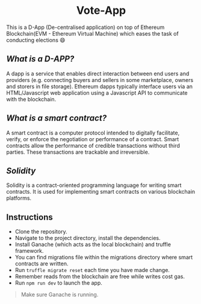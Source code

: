 <h1 align="center">Vote-App</h1>

This is a D-App (De-centralised application) on top of Ethereum Blockchain(EVM - Ethereum Virtual Machine) which eases the task of conducting elections :smile:

## *What is a D-APP?*

A dapp is a service that enables direct interaction between end users and providers (e.g. connecting buyers and sellers in some marketplace, owners and storers in file storage). Ethereum dapps typically interface users via an HTML/Javascript web application using a Javascript API to communicate with the blockchain.

## *What is a smart contract?*

A smart contract is a computer protocol intended to digitally facilitate, verify, or enforce the negotiation or performance of a contract. Smart contracts allow the performance of credible transactions without third parties. These transactions are trackable and irreversible.

## *Solidity*

Solidity is a contract-oriented programming language for writing smart contracts. It is used for implementing smart contracts on various blockchain platforms.


## Instructions

- Clone the repository.
- Navigate to the project directory, install the dependencies.
- Install Ganache (which acts as the local blockchain) and truffle framework.
- You can find migrations file within the migrations directory where smart contracts are written.
- Run ```truffle migrate reset``` each time you have made change.
- Remember reads from the blockchain are free while writes cost gas.
- Run ```npm run dev``` to launch the app.
> Make sure Ganache is running.

